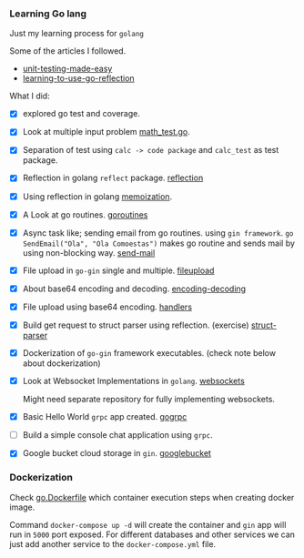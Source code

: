 ### Learning Go lang

Just my learning process for `golang`

Some of the articles I followed.
- [unit-testing-made-easy](https://medium.com/rungo/unit-testing-made-easy-in-go-25077669318)
- [learning-to-use-go-reflection](https://medium.com/capital-one-tech/learning-to-use-go-reflection-part-2-c91657395066)

What I did:
- [x] explored go test and coverage.
- [x] Look at multiple input problem [math_test.go](/calc/math_test.go).
- [x] Separation of test using `calc -> code package` and `calc_test` as test package.
- [x] Reflection in golang `reflect` package. [reflection](/reflection/README.md)
- [x] Using reflection in golang [memoization](/reflection/memoization/README.md). 
- [x] A Look at go routines. [goroutines](/goroutines/README.md)
- [x] Async task like; sending email from go routines. using `gin framework`. `go SendEmail("Ola", "Ola Comoestas")` makes go routine and sends mail by using non-blocking way. [send-mail](/sendmail/README.md)
- [x] File upload in `go-gin` single and multiple. [fileupload](/fileupload/README.md)
- [x] About base64 encoding and decoding. [encoding-decoding](/base64/README.md)
- [x] File upload using base64 encoding. [handlers](/base64/encodingDecoding.go)
- [x] Build get request to struct parser using reflection. (exercise) [struct-parser](/structparser)
- [x] Dockerization of `go-gin` framework executables. (check note below about dockerization)
- [x] Look at Websocket Implementations in `golang`. [websockets](/websockets)

    Might need separate repository for fully implementing websockets.

- [x] Basic Hello World `grpc` app created. [gogrpc](/gogrpc)
- [ ] Build a simple console chat application using `grpc`.

- [x] Google bucket cloud storage in `gin`. [googlebucket](/googlebucket)


### Dockerization

Check [go.Dockerfile](/go.Dockerfile) which container execution steps when creating docker image. 

Command `docker-compose up -d` will create the container and `gin` app will run in `5000` port exposed. For different databases and other services we can just add another service to the `docker-compose.yml` file.
